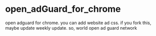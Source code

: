 # open_adGuard_for_chrome
open adguard for chrome. you can add website ad css. if you fork this, maybe update weekly update. so, world open ad guard network
